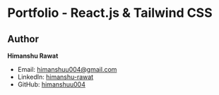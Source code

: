 # Portfolio - React.js & Tailwind CSS


## Author

**Himanshu Rawat**
- Email: himanshuu004@gmail.com
- LinkedIn: [himanshu-rawat](https://www.linkedin.com/in/himanshu-rawat-3ba9a9265/)
- GitHub: [himanshuu004](https://github.com/himanshuu004)

